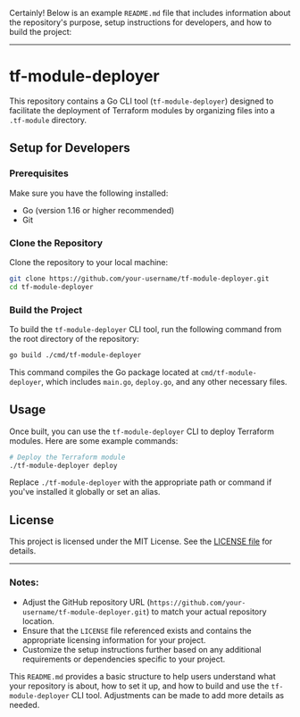 Certainly! Below is an example `README.md` file that includes information about the repository's purpose, setup instructions for developers, and how to build the project:

---

# tf-module-deployer

This repository contains a Go CLI tool (`tf-module-deployer`) designed to facilitate the deployment of Terraform modules by organizing files into a `.tf-module` directory.

## Setup for Developers

### Prerequisites

Make sure you have the following installed:

- Go (version 1.16 or higher recommended)
- Git

### Clone the Repository

Clone the repository to your local machine:

```bash
git clone https://github.com/your-username/tf-module-deployer.git
cd tf-module-deployer
```

### Build the Project

To build the `tf-module-deployer` CLI tool, run the following command from the root directory of the repository:

```bash
go build ./cmd/tf-module-deployer
```

This command compiles the Go package located at `cmd/tf-module-deployer`, which includes `main.go`, `deploy.go`, and any other necessary files.

## Usage

Once built, you can use the `tf-module-deployer` CLI to deploy Terraform modules. Here are some example commands:

```bash
# Deploy the Terraform module
./tf-module-deployer deploy
```

Replace `./tf-module-deployer` with the appropriate path or command if you've installed it globally or set an alias.

## License

This project is licensed under the MIT License. See the [LICENSE file](./MIT-LICENSE.txt) for details.

---

### Notes:

- Adjust the GitHub repository URL (`https://github.com/your-username/tf-module-deployer.git`) to match your actual repository location.
- Ensure that the `LICENSE` file referenced exists and contains the appropriate licensing information for your project.
- Customize the setup instructions further based on any additional requirements or dependencies specific to your project.

This `README.md` provides a basic structure to help users understand what your repository is about, how to set it up, and how to build and use the `tf-module-deployer` CLI tool. Adjustments can be made to add more details as needed.